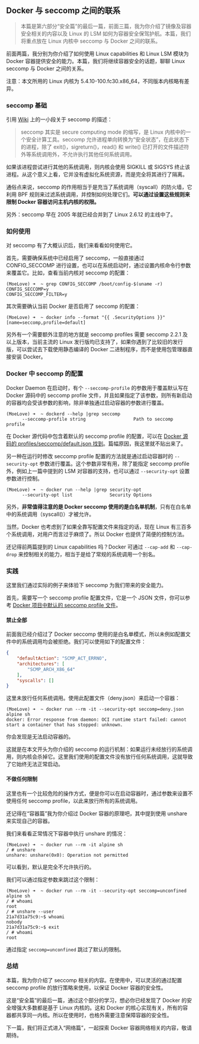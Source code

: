 ## Docker 与 seccomp 之间的联系

> 本篇是第六部分“安全篇”的最后一篇，前面三篇，我为你介绍了镜像及容器安全相关的内容以及 Linux 的 LSM 如何为容器安全保驾护航。本篇，我们将重点放在 Linux 内核中 seccomp 与 Docker 之间的联系。

前面两篇，我分别为你介绍了如何使用 Linux capabilities 和 Linux LSM 模块为 Docker 容器提供安全的能力。本篇，我们将继续容器安全的话题，聊聊 Linux seccomp 与 Docker 之间的关系。

注意：本文所用的 Linux 内核为 5.4.10-100.fc30.x86_64，不同版本内核略有差异。

### seccomp 基础

引用 [Wiki](https://en.wikipedia.org/wiki/Seccomp) 上的一小段关于 seccomp 的描述：

> seccomp 其实是 secure computing mode 的缩写，是 Linux 内核中的一个安全计算工具。seccomp 允许进程单向转换为“安全状态”，在此状态下的进程，除了 exit()，sigreturn()，read() 和 write() 已打开的文件描述符外等系统调用外，不允许执行其他任何系统调用。

如果该进程尝试进行其他的系统调用，则内核会使用 SIGKILL 或 SIGSYS 终止该进程。从这个意义上看，它并没有虚拟化系统资源，而是完全将其进行了隔离。

通俗点来说，seccomp 的作用相当于是充当了系统调用（syscall）的防火墙，它利用 BPF 规则来过滤系统调用，并控制如何处理它们。**可以通过设置这些规则来限制 Docker 容器访问主机内核的权限。**

另外：seccomp 早在 2005 年就已经合并到了 Linux 2.6.12 的主线中了。

### 如何使用

对 seccomp 有了大概认识后，我们来看看如何使用它。

首先，需要确保系统中已经启用了 seccomp，一般直接通过 CONFIG_SECCOMP 进行设置，也可以在系统启动时，通过设置内核命令行参数来覆盖它。比如，查看当前内核对 seccomp 的配置：

```shell
(MoeLove) ➜  ~ grep CONFIG_SECCOMP /boot/config-$(uname -r)
CONFIG_SECCOMP=y
CONFIG_SECCOMP_FILTER=y
```

其次需要确认当前 Docker 是否启用了 seccomp 的配置：

```shell
(MoeLove) ➜  ~ docker info --format "{{ .SecurityOptions }}"
[name=seccomp,profile=default]
```

另外有一个需要额外注意的地方就是 seccomp profiles 需要 seccomp 2.2.1 及以上版本，当前主流的 Linux 发行版均已支持了，如果你遇到了比较旧的发行版，可以尝试去下载使用静态编译的 Docker 二进制程序，而不是使用包管理器直接安装 Docker。

### Docker 中 seccomp 的配置

Docker Daemon 在启动时，有个 `--seccomp-profile` 的参数用于覆盖默认写在 Docker 源码中的 seccomp profile 文件，并且如果指定了该参数，则所有新启动的容器均会受该参数的影响，除非单独通过启动容器的参数进行覆盖。

```shell
(MoeLove) ➜  ~ dockerd --help |grep seccomp
      --seccomp-profile string                  Path to seccomp profile
```

在 Docker 源代码中包含着默认的 seccomp profile 的配置，可以在 [Docker 源码的 profiles/seccomp/default.json 找到](https://github.com/moby/moby/blob/master/profiles/seccomp/default.json)。篇幅原因，我这里就不贴出来了。

另一种在运行时修改 seccomp profile 配置的方法就是通过启动容器时的 `--security-opt` 参数进行覆盖。这个参数非常有用，除了能指定 seccomp profile 外，例如上一篇中提到的 LSM 对容器的支持，也可以通过 `--security-opt` 设置参数进行控制。

```shell
(MoeLove) ➜  ~ docker run --help |grep security-opt
      --security-opt list              Security Options
```

另外，**非常值得注意的是 Docker seccomp 使用的是白名单机制**，只有在白名单中的系统调用（syscall()）才被允许。

当然，Docker 也考虑到了如果全靠写配置文件来指定的话，现在 Linux 有三百多个系统调用，对用户而言过于麻烦了。所以 Docker 也提供了简便的控制方法。

还记得前两篇提到的 Linux capabilities 吗？Docker 可通过 `--cap-add` 和 `--cap-drop` 来控制相关的能力，相当于是给了常规的系统调用一个别名。

### 实践

这里我们通过实际的例子来体验下 seccomp 为我们带来的安全能力。

首先，需要写一个 seccomp profile 配置文件，它是一个 JSON 文件，你可以参考 [Docker 项目中默认的 seccomp profile 文件](https://github.com/moby/moby/blob/master/profiles/seccomp/default.json)。

#### **禁止全部**

前面我已经介绍过了 Docker seccomp 使用的是白名单模式，所以未例如配置文件中的系统调用均会被拒绝。我们可以使用如下的配置文件：

```json
{
    "defaultAction": "SCMP_ACT_ERRNO",
    "architectures": [
        "SCMP_ARCH_X86_64"
    ],
    "syscalls": []
}
```

这里未放行任何系统调用。使用此配置文件（deny.json）来启动一个容器：

```shell
(MoeLove) ➜  ~ docker run --rm -it --security-opt seccomp=deny.json alpine sh
docker: Error response from daemon: OCI runtime start failed: cannot start a container that has stopped: unknown.
```

你会发现是无法启动容器的。

这就是在本文开头为你介绍的 seccomp 的运行机制：如果运行未经放行的系统调用，则内核会杀掉它。这里我们使用的配置文件没有放行任何系统调用，这就导致了它始终无法正常启动。

#### **不做任何限制**

这里也有一个比较危险的操作方式，便是你可以在启动容器时，通过参数来设置不使用任何 seccomp profile，以此来放行所有的系统调用。

还记得在“容器篇”我为你介绍过 Docker 容器的原理吧，其中提到使用 unshare 来实现自己的容器。

我们来看看正常情况下容器中执行 unshare 的情况：

```shell
(MoeLove) ➜  ~ docker run --rm -it alpine sh
/ # unshare 
unshare: unshare(0x0): Operation not permitted
```

可以看到，默认是完全不允许执行的。

我们可以通过指定参数来跳过这个限制：

```shell
(MoeLove) ➜  ~ docker run --rm -it --security-opt seccomp=unconfined alpine sh
/ # whoami
root
/ # unshare --user
21a7d31a75c9:~$ whoami
nobody
21a7d31a75c9:~$ exit
/ # whoami
root
```

通过指定 `seccomp=unconfined` 跳过了默认的限制。

### 总结

本篇，我为你介绍了 seccomp 相关的内容。在使用中，可以灵活的通过配置 seccomp profile 的放行策略来使用，以保证 Docker 容器的安全性。

这是“安全篇”的最后一篇，通过这个部分的学习，想必你已经发现了 Docker 的安全增强大多数都是基于 Linux 内核的。这和 Docker 的核心实现有关，所有的容器都共享同一内核。所以在使用时，也格外需要注意保障容器的安全性。

下一篇，我们将正式进入“网络篇”，一起探索 Docker 容器网络相关的内容，敬请期待。